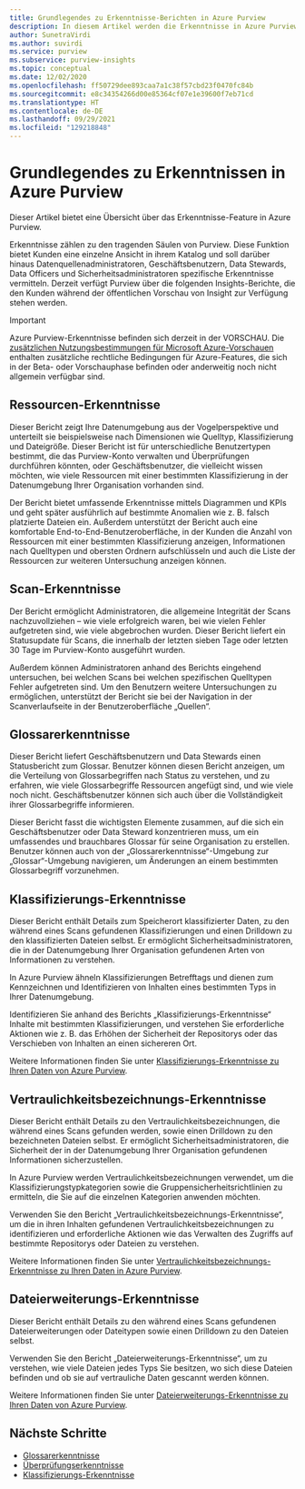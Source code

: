 ```yaml
---
title: Grundlegendes zu Erkenntnisse-Berichten in Azure Purview
description: In diesem Artikel werden die Erkenntnisse in Azure Purview erläutert.
author: SunetraVirdi
ms.author: suvirdi
ms.service: purview
ms.subservice: purview-insights
ms.topic: conceptual
ms.date: 12/02/2020
ms.openlocfilehash: ff50729dee893caa7a1c38f57cbd23f0470fc84b
ms.sourcegitcommit: e8c34354266d00e85364cf07e1e39600f7eb71cd
ms.translationtype: HT
ms.contentlocale: de-DE
ms.lasthandoff: 09/29/2021
ms.locfileid: "129218848"
---
```

# <a name="understand-insights-in-azure-purview"></a>Grundlegendes zu Erkenntnissen in Azure Purview

Dieser Artikel bietet eine Übersicht über das Erkenntnisse-Feature in Azure Purview.

Erkenntnisse zählen zu den tragenden Säulen von Purview. Diese Funktion bietet Kunden eine einzelne Ansicht in ihrem Katalog und soll darüber hinaus Datenquellenadministratoren, Geschäftsbenutzern, Data Stewards, Data Officers und Sicherheitsadministratoren spezifische Erkenntnisse vermitteln. Derzeit verfügt Purview über die folgenden Insights-Berichte, die den Kunden während der öffentlichen Vorschau von Insight zur Verfügung stehen werden.

> [!IMPORTANT]
> Azure Purview-Erkenntnisse befinden sich derzeit in der VORSCHAU. Die [zusätzlichen Nutzungsbestimmungen für Microsoft Azure-Vorschauen](https://azure.microsoft.com/support/legal/preview-supplemental-terms/) enthalten zusätzliche rechtliche Bedingungen für Azure-Features, die sich in der Beta- oder Vorschauphase befinden oder anderweitig noch nicht allgemein verfügbar sind.

## <a name="asset-insights"></a>Ressourcen-Erkenntnisse

Dieser Bericht zeigt Ihre Datenumgebung aus der Vogelperspektive und unterteilt sie beispielsweise nach Dimensionen wie Quelltyp, Klassifizierung und Dateigröße. Dieser Bericht ist für unterschiedliche Benutzertypen bestimmt, die das Purview-Konto verwalten und Überprüfungen durchführen könnten, oder Geschäftsbenutzer, die vielleicht wissen möchten, wie viele Ressourcen mit einer bestimmten Klassifizierung in der Datenumgebung Ihrer Organisation vorhanden sind. 

Der Bericht bietet umfassende Erkenntnisse mittels Diagrammen und KPIs und geht später ausführlich auf bestimmte Anomalien wie z. B. falsch platzierte Dateien ein. Außerdem unterstützt der Bericht auch eine komfortable End-to-End-Benutzeroberfläche, in der Kunden die Anzahl von Ressourcen mit einer bestimmten Klassifizierung anzeigen, Informationen nach Quelltypen und obersten Ordnern aufschlüsseln und auch die Liste der Ressourcen zur weiteren Untersuchung anzeigen können.

## <a name="scan-insights"></a>Scan-Erkenntnisse

Der Bericht ermöglicht Administratoren, die allgemeine Integrität der Scans nachzuvollziehen – wie viele erfolgreich waren, bei wie vielen Fehler aufgetreten sind, wie viele abgebrochen wurden. Dieser Bericht liefert ein Statusupdate für Scans, die innerhalb der letzten sieben Tage oder letzten 30 Tage im Purview-Konto ausgeführt wurden.

Außerdem können Administratoren anhand des Berichts eingehend untersuchen, bei welchen Scans bei welchen spezifischen Quelltypen Fehler aufgetreten sind. Um den Benutzern weitere Untersuchungen zu ermöglichen, unterstützt der Bericht sie bei der Navigation in der Scanverlaufseite in der Benutzeroberfläche „Quellen“.

## <a name="glossary-insights"></a>Glossarerkenntnisse

Dieser Bericht liefert Geschäftsbenutzern und Data Stewards einen Statusbericht zum Glossar. Benutzer können diesen Bericht anzeigen, um die Verteilung von Glossarbegriffen nach Status zu verstehen, und zu erfahren, wie viele Glossarbegriffe Ressourcen angefügt sind, und wie viele noch nicht. Geschäftsbenutzer können sich auch über die Vollständigkeit ihrer Glossarbegriffe informieren. 

Dieser Bericht fasst die wichtigsten Elemente zusammen, auf die sich ein Geschäftsbenutzer oder Data Steward konzentrieren muss, um ein umfassendes und brauchbares Glossar für seine Organisation zu erstellen. Benutzer können auch von der „Glossarerkenntnisse“-Umgebung zur „Glossar“-Umgebung navigieren, um Änderungen an einem bestimmten Glossarbegriff vorzunehmen.

## <a name="classification-insights"></a>Klassifizierungs-Erkenntnisse

Dieser Bericht enthält Details zum Speicherort klassifizierter Daten, zu den während eines Scans gefundenen Klassifizierungen und einen Drilldown zu den klassifizierten Dateien selbst. Er ermöglicht Sicherheitsadministratoren, die in der Datenumgebung Ihrer Organisation gefundenen Arten von Informationen zu verstehen. 

In Azure Purview ähneln Klassifizierungen Betrefftags und dienen zum Kennzeichnen und Identifizieren von Inhalten eines bestimmten Typs in Ihrer Datenumgebung.

Identifizieren Sie anhand des Berichts „Klassifizierungs-Erkenntnisse“ Inhalte mit bestimmten Klassifizierungen, und verstehen Sie erforderliche Aktionen wie z. B. das Erhöhen der Sicherheit der Repositorys oder das Verschieben von Inhalten an einen sichereren Ort.

Weitere Informationen finden Sie unter [Klassifizierungs-Erkenntnisse zu Ihren Daten von Azure Purview](classification-insights.md).

## <a name="sensitivity-labeling-insights"></a>Vertraulichkeitsbezeichnungs-Erkenntnisse

Dieser Bericht enthält Details zu den Vertraulichkeitsbezeichnungen, die während eines Scans gefunden werden, sowie einen Drilldown zu den bezeichneten Dateien selbst. Er ermöglicht Sicherheitsadministratoren, die Sicherheit der in der Datenumgebung Ihrer Organisation gefundenen Informationen sicherzustellen. 

In Azure Purview werden Vertraulichkeitsbezeichnungen verwendet, um die Klassifizierungstypkategorien sowie die Gruppensicherheitsrichtlinien zu ermitteln, die Sie auf die einzelnen Kategorien anwenden möchten.

Verwenden Sie den Bericht „Vertraulichkeitsbezeichnungs-Erkenntnisse“, um die in ihren Inhalten gefundenen Vertraulichkeitsbezeichnungen zu identifizieren und erforderliche Aktionen wie das Verwalten des Zugriffs auf bestimmte Repositorys oder Dateien zu verstehen.

Weitere Informationen finden Sie unter [Vertraulichkeitsbezeichnungs-Erkenntnisse zu Ihren Daten in Azure Purview](sensitivity-insights.md).

## <a name="file-extension-insights"></a>Dateierweiterungs-Erkenntnisse

Dieser Bericht enthält Details zu den während eines Scans gefundenen Dateierweiterungen oder Dateitypen sowie einen Drilldown zu den Dateien selbst. 

Verwenden Sie den Bericht „Dateierweiterungs-Erkenntnisse“, um zu verstehen, wie viele Dateien jedes Typs Sie besitzen, wo sich diese Dateien befinden und ob sie auf vertrauliche Daten gescannt werden können.

Weitere Informationen finden Sie unter [Dateierweiterungs-Erkenntnisse zu Ihren Daten von Azure Purview](file-extension-insights.md).

## <a name="next-steps"></a>Nächste Schritte

* [Glossarerkenntnisse](glossary-insights.md)
* [Überprüfungserkenntnisse](scan-insights.md)
* [Klassifizierungs-Erkenntnisse](./classification-insights.md)
